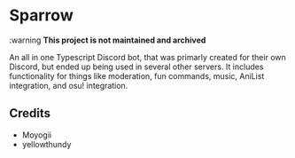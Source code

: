 # Sparrow

:warning **This project is not maintained and archived**

An all in one Typescript Discord bot, that was primarly created for their own Discord, but ended up being used in several other servers. It includes functionality for things like moderation, fun commands, music, AniList integration, and osu! integration.

## Credits

- Moyogii
- yellowthundy
